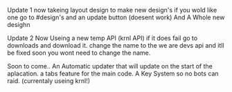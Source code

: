 Update 1
 now takeing layout design to make new design's if you
wold like one go to #design's and an update button (doesent work)
And A Whole new desighn

Update 2 
Now Useing a new temp API (krnl API)
if it does fail go to downloads and download it.
change the name to the we are devs api and itll be fixed
soon you wont need to change the name.

Soon to come..
An Automatic updater that will update 
on the start of the aplacation.
a tabs feature for the main code.
A Key System so no bots can raid.
(currentaly useing krnl!)
